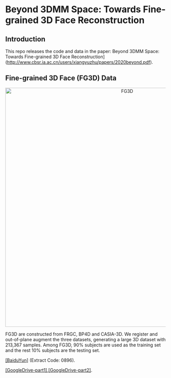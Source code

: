 # Beyond 3DMM Space: Towards Fine-grained 3D Face Reconstruction

## Introduction
This repo releases the code and data in the paper: Beyond 3DMM Space: Towards Fine-grained 3D Face Reconstruction](http://www.cbsr.ia.ac.cn/users/xiangyuzhu/papers/2020beyond.pdf). 


## Fine-grained 3D Face (FG3D) Data
<p align="center">
  <img src="images/fig-fg3d.jpg" alt="FG3D" width="750px">
</p>

FG3D are constructed from FRGC, BP4D and CASIA-3D. We register and out-of-plane augment the three datasets, generating a large 3D dataset with 213,367 samples. Among FG3D, 90% subjects are used as the training set and the rest 10\% subjects are the testing set. 

[[BaiduYun]](https://pan.baidu.com/s/1HDjIIlKz-Z3gfnr8FEBk4A) (Extract Code: 0896).

[[GoogleDrive-part1]](https://drive.google.com/drive/folders/1zmyekrHABO-eykloxM1z0TRiXTm7oM3r?usp=sharing),[[GoogleDrive-part2]](https://drive.google.com/drive/folders/1A6spIFydKoCOaINHNVb_wsSOq_7WDvvl?usp=sharing).
